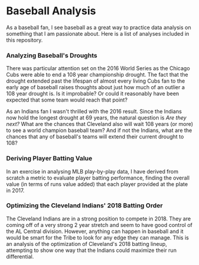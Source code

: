# Baseball Analysis

As a baseball fan, I see baseball as a great way to practice data analysis on something that I am passionate about. Here is a list of analyses included in this repository.

### Analyzing Baseball's Droughts

There was particular attention set on the 2016 World Series as the Chicago Cubs were able to end a 108 year championship drought. The fact that the drought extended past the lifespan of almost every living Cubs fan to the early age of baseball raises thoughts about just how much of an outlier a 108 year drought is. Is it improbable? Or could it reasonably have been expected that some team would reach that point?

As an Indians fan I wasn't thrilled with the 2016 result. Since the Indians now hold the longest drought at 69 years, the natural question is _Are they next?_ What are the chances that Cleveland also will wait 108 years (or more) to see a world champion baseball team? And if not the Indians, what are the chances that any of baseball's teams will extend their current drought to 108?

### Deriving Player Batting Value

In an exercise in analysing MLB play-by-play data, I have derived from scratch a metric to evaluate player batting performance, finding the overall value (in terms of runs value added) that each player provided at the plate in 2017.

### Optimizing the Cleveland Indians' 2018 Batting Order

The Cleveland Indians are in a strong position to compete in 2018. They are coming off of a very strong 2 year stretch and seem to have good control of the AL Central division. However, anything can happen in baseball and it would be smart for the Tribe to look for any edge they can manage. This is an analysis of the optimization of Cleveland's 2018 batting lineup, attempting to show one way that the Indians could maximize their run differential.
